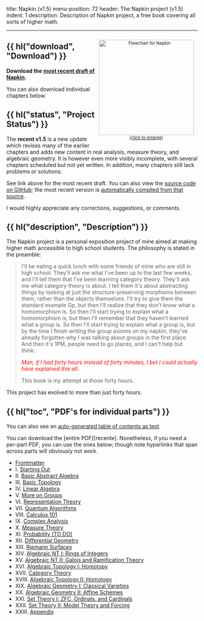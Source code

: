 title: Napkin (v1.5)
menu-position: 72
header: The Napkin project (v1.5)
indent: 1
description: Description of Napkin project, a free book covering all sorts of higher math.

---

<span style="float:right;padding:10px; font-size:80%; text-align:center;">
<a href="https://venhance.github.io/napkin/flowchart.png">
<img src="https://venhance.github.io/napkin/flowchart.png" width="250" alt="Flowchart for Napkin" >
<br>(click to enlarge)</a>
</span>

## {{ hl("download", "Download") }}

**Download the [most recent draft of Napkin][recent].**

You can also download individual chapters below.

## {{ hl("status", "Project Status") }}

The **recent v1.5** is a new update which revises
many of the earlier chapters and adds new content
in real analysis, measure theory, and algebraic geometry.
It is however even more visibly incomplete,
with several chapters scheduled but not yet written.
In addition, many chapters still lack problems or solutions.

See link above for the most recent draft.
You can also view the
[source code on GitHub](https://github.com/vEnhance/napkin/);
the most recent version is
[automatically compiled from that source](https://venhance.github.io/napkin).

I would highly appreciate any corrections, suggestions, or comments.

## {{ hl("description", "Description") }}

The Napkin project is a personal exposition project of mine
aimed at making higher math accessible to high school students.
The philosophy is stated in the preamble:

> I'll be eating a quick lunch with some friends of mine who are still in high school.
> They'll ask me what I've been up to the last few weeks, and I'll tell them that I've been learning category theory.
> They'll ask me what category theory is about.
> I tell them it's about abstracting things by looking at just the structure-preserving morphisms between them, rather than the objects themselves.
> I'll try to give them the standard example Gp, but then I'll realize that they don't know what a homomorphism is.
> So then I'll start trying to explain what a homomorphism is, but then I'll remember that they haven't learned what a group is.
> So then I'll start trying to explain what a group is, but by the time I finish writing the group axioms on my napkin, they've already forgotten why I was talking about groups in the first place.
> And then it's 1PM, people need to go places, and I can't help but think:
>
> _<span style="color:red;">Man, if I had forty hours instead of forty minutes, I bet I could actually have explained this all.</span>_
>
> This book is my attempt at those forty hours.

This project has evolved to more than just forty hours.

## {{ hl("toc", "PDF's for individual parts") }}

You can also see an [auto-generated table of contents as text][toc].

You can download the [entire PDF][recente].
Nonetheless, if you need a per-part PDF, you can use the ones below;
though note hyperlinks that span across parts will obviously not work.

- [Frontmatter](https://venhance.github.io/napkin/Parts/part-00-napkin-frontmatter.pdf)
- I. [Starting Out](https://venhance.github.io/napkin/Parts/part-01-napkin-starting-out.pdf)
- II. [Basic Abstract Algebra](https://venhance.github.io/napkin/Parts/part-02-napkin-basic-abstract-algebra.pdf)
- III. [Basic Topology](https://venhance.github.io/napkin/Parts/part-03-napkin-basic-topology.pdf)
- IV. [Linear Algebra](https://venhance.github.io/napkin/Parts/part-04-napkin-linear-algebra.pdf)
- V. [More on Groups](https://venhance.github.io/napkin/Parts/part-05-napkin-more-on-groups.pdf)
- VI. [Representation Theory](https://venhance.github.io/napkin/Parts/part-06-napkin-representation-theory.pdf)
- VII. [Quantum Algorithms](https://venhance.github.io/napkin/Parts/part-07-napkin-quantum-algorithms.pdf)
- VIII. [Calculus 101](https://venhance.github.io/napkin/Parts/part-08-napkin-calculus-101.pdf)
- IX. [Complex Analysis](https://venhance.github.io/napkin/Parts/part-09-napkin-complex-analysis.pdf)
- X. [Measure Theory](https://venhance.github.io/napkin/Parts/part-10-napkin-measure-theory.pdf)
- XI. [Probability (TO DO)](https://venhance.github.io/napkin/Parts/part-11-napkin-probability-to-do.pdf)
- XII. [Differential Geometry](https://venhance.github.io/napkin/Parts/part-12-napkin-differential-geometry.pdf)
- XIII. [Riemann Surfaces](https://venhance.github.io/napkin/Parts/part-13-napkin-riemann-surfaces.pdf)
- XIV. [Algebraic NT I: Rings of Integers](https://venhance.github.io/napkin/Parts/part-14-napkin-algebraic-nt-i.pdf)
- XV. [Algebraic NT II: Galois and Ramification Theory](https://venhance.github.io/napkin/Parts/part-15-napkin-algebraic-nt-ii.pdf)
- XVI. [Algebraic Topology I: Homotopy](https://venhance.github.io/napkin/Parts/part-16-napkin-algebraic-topology-i.pdf)
- XVII. [Category Theory](https://venhance.github.io/napkin/Parts/part-17-napkin-category-theory.pdf)
- XVIII. [Algebraic Topology II: Homology](https://venhance.github.io/napkin/Parts/part-18-napkin-algebraic-topology-ii.pdf)
- XIX. [Algebraic Geometry I: Classical Varieties](https://venhance.github.io/napkin/Parts/part-19-napkin-algebraic-geometry-i.pdf)
- XX. [Algebraic Geometry II: Affine Schemes](https://venhance.github.io/napkin/Parts/part-20-napkin-algebraic-geometry-ii.pdf)
- XXI. [Set Theory I: ZFC, Ordinals, and Cardinals](https://venhance.github.io/napkin/Parts/part-21-napkin-set-theory-i.pdf)
- XXII. [Set Theory II: Model Theory and Forcing](https://venhance.github.io/napkin/Parts/part-22-napkin-set-theory-ii.pdf)
- XXIII. [Appendix](https://venhance.github.io/napkin/Parts/part-23-napkin-appendix.pdf)

[recent]: https://venhance.github.io/napkin/Napkin.pdf
[toc]: https://venhance.github.io/napkin/toc.txt
